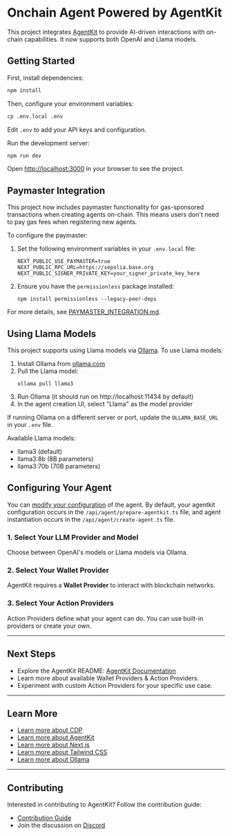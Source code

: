# Onchain Agent Powered by AgentKit

This project integrates [AgentKit](https://github.com/coinbase/agentkit) to provide AI-driven interactions with on-chain capabilities. It now supports both OpenAI and Llama models.

## Getting Started

First, install dependencies:

```sh
npm install
```

Then, configure your environment variables:

```sh
cp .env.local .env
```

Edit `.env` to add your API keys and configuration.

Run the development server:

```sh
npm run dev
```

Open [http://localhost:3000](http://localhost:3000) in your browser to see the project.

## Paymaster Integration

This project now includes paymaster functionality for gas-sponsored transactions when creating agents on-chain. This means users don't need to pay gas fees when registering new agents.

To configure the paymaster:

1. Set the following environment variables in your `.env.local` file:

   ```
   NEXT_PUBLIC_USE_PAYMASTER=true
   NEXT_PUBLIC_RPC_URL=https://sepolia.base.org
   NEXT_PUBLIC_SIGNER_PRIVATE_KEY=your_signer_private_key_here
   ```

2. Ensure you have the `permissionless` package installed:
   ```
   npm install permissionless --legacy-peer-deps
   ```

For more details, see [PAYMASTER_INTEGRATION.md](./PAYMASTER_INTEGRATION.md).

## Using Llama Models

This project supports using Llama models via [Ollama](https://ollama.com/). To use Llama models:

1. Install Ollama from [ollama.com](https://ollama.com/)
2. Pull the Llama model:
   ```
   ollama pull llama3
   ```
3. Run Ollama (it should run on http://localhost:11434 by default)
4. In the agent creation UI, select "Llama" as the model provider

If running Ollama on a different server or port, update the `OLLAMA_BASE_URL` in your `.env` file.

Available Llama models:

- llama3 (default)
- llama3:8b (8B parameters)
- llama3:70b (70B parameters)

## Configuring Your Agent

You can [modify your configuration](https://github.com/coinbase/agentkit/tree/main/typescript/agentkit#usage) of the agent. By default, your agentkit configuration occurs in the `/api/agent/prepare-agentkit.ts` file, and agent instantiation occurs in the `/api/agent/create-agent.ts` file.

### 1. Select Your LLM Provider and Model

Choose between OpenAI's models or Llama models via Ollama.

### 2. Select Your Wallet Provider

AgentKit requires a **Wallet Provider** to interact with blockchain networks.

### 3. Select Your Action Providers

Action Providers define what your agent can do. You can use built-in providers or create your own.

---

## Next Steps

- Explore the AgentKit README: [AgentKit Documentation](https://github.com/coinbase/agentkit)
- Learn more about available Wallet Providers & Action Providers.
- Experiment with custom Action Providers for your specific use case.

---

## Learn More

- [Learn more about CDP](https://docs.cdp.coinbase.com/)
- [Learn more about AgentKit](https://docs.cdp.coinbase.com/agentkit/docs/welcome)
- [Learn more about Next.js](https://nextjs.org/docs)
- [Learn more about Tailwind CSS](https://tailwindcss.com/docs)
- [Learn more about Ollama](https://ollama.com/)

---

## Contributing

Interested in contributing to AgentKit? Follow the contribution guide:

- [Contribution Guide](https://github.com/coinbase/agentkit/blob/main/CONTRIBUTING.md)
- Join the discussion on [Discord](https://discord.gg/CDP)
